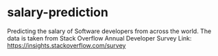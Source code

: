 # salary-prediction
Predicting the salary of Software developers from across the world.
The data is taken from Stack Overflow Annual Developer Survey
Link: https://insights.stackoverflow.com/survey
